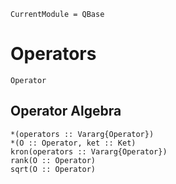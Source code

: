 ```@meta
CurrentModule = QBase
```
# Operators

```@docs
Operator
```

## Operator Algebra

```@docs
*(operators :: Vararg{Operator})
*(O :: Operator, ket :: Ket)
kron(operators :: Vararg{Operator})
rank(O :: Operator)
sqrt(O :: Operator)
```
